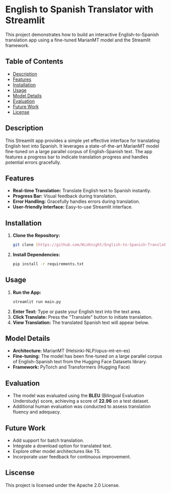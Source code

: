 # English to Spanish Translator with Streamlit

This project demonstrates how to build an interactive English-to-Spanish translation app using a fine-tuned MarianMT model and the Streamlit framework.

## Table of Contents

- [Description](#description)
- [Features](#features)
- [Installation](#installation)
- [Usage](#usage)
- [Model Details](#model-details)
- [Evaluation](#evaluation)
- [Future Work](#future-work)
- [License](#license)

## Description

This Streamlit app provides a simple yet effective interface for translating English text into Spanish. It leverages a state-of-the-art MarianMT model fine-tuned on a large parallel corpus of English-Spanish text. The app features a progress bar to indicate translation progress and handles potential errors gracefully.

## Features

- **Real-time Translation:** Translate English text to Spanish instantly.
- **Progress Bar:** Visual feedback during translation.
- **Error Handling:** Gracefully handles errors during translation.
- **User-friendly Interface:** Easy-to-use Streamlit interface.

## Installation

1. **Clone the Repository:**
   ```bash
   git clone [https://github.com/WizKnight/English-to-Spanish-Translation-APP.git](https://github.com/WizKnight/English-to-Spanish-Translation-APP.git)

2. **Install Dependencies:**
   ```bash
   pip install -r requirements.txt

## Usage

1. **Run the App:**
   ```bash
   streamlit run main.py

2. **Enter Text:** Type or paste your English text into the text area.
3. **Click Translate:** Press the "Translate" button to initiate translation.
4. **View Translation:** The translated Spanish text will appear below.

## Model Details

* **Architecture:** MarianMT (Helsinki-NLP/opus-mt-en-es)
* **Fine-tuning:** The model has been fine-tuned on a large parallel corpus of English-Spanish text from the Hugging Face Datasets library.
* **Framework:** PyTorch and Transformers (Hugging Face)

## Evaluation

* The model was evaluated using the **BLEU** (Bilingual Evaluation Understudy) score, achieving a score of **22.96** on a test dataset.
* Additional human evaluation was conducted to assess translation fluency and adequacy.

## Future Work

* Add support for batch translation.
* Integrate a download option for translated text.
* Explore other model architectures like T5.
* Incorporate user feedback for continuous improvement.

## Liscense

This project is licensed under the Apache 2.0 License.